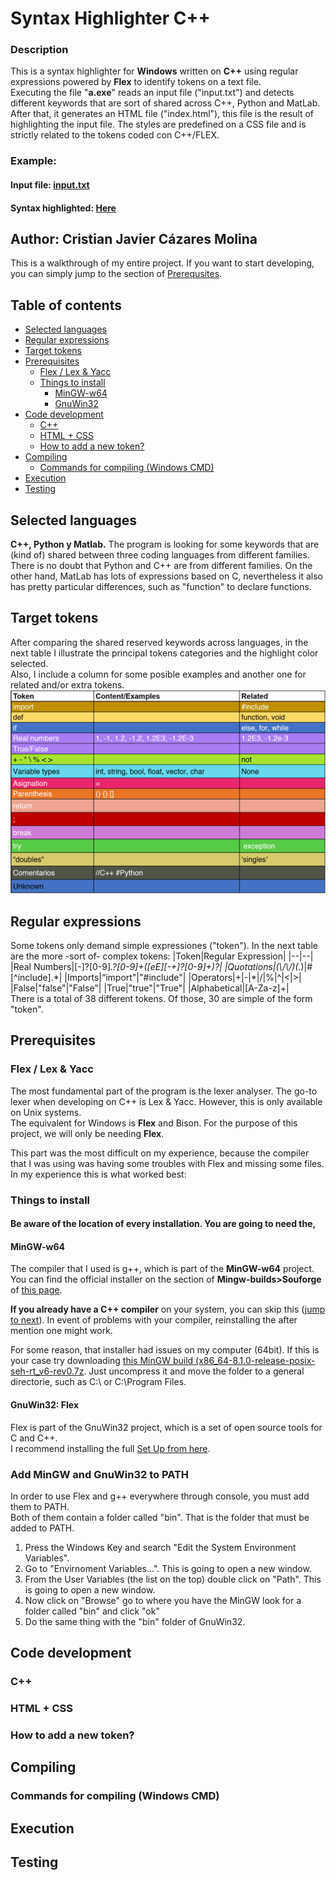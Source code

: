 # Syntax Highlighter C++

### Description
This is a syntax highlighter for **Windows** written on **C++** using regular expressions powered by **Flex** to identify tokens on a text file. <br>
Executing the file "**a.exe**" reads an input file ("input.txt") and detects different keywords that are sort of shared across C++, Python and MatLab. <br>
After that, it generates an HTML file ("index.html"), this file is the result of highlighting the input file.
The styles are predefined on a CSS file and is strictly related to the tokens coded con C++/FLEX.

### Example:
#### Input file: [input.txt](https://cristiancazares.github.io/SyntaxHighlighter/input.txt)
#### Syntax highlighted: [Here](https://cristiancazares.github.io/SyntaxHighlighter/)

## Author: Cristian Javier Cázares Molina

This is a walkthrough of my entire project. If you want to start developing, you can simply jump to the section of [Prerequsites](#Prerequisites). 

## Table of contents
* [Selected languages](#SelectedLanguages)
* [Regular expressions](#RegularExpressions)
* [Target tokens](#TargetTokens)
* [Prerequisites ](#Prerequisites)
	* [Flex / Lex & Yacc](#FlexLexYacc)
	* [Things to install](#ToInstall)
		* [MinGW-w64](#MinGW-w64)
		* [GnuWin32](#GnuWin32)
* [Code development](#CodeDevelopment)
	* [C++](#CSS) 
	* [HTML + CSS](#HTMLCSS) 
	* [How to add a new token?](#NewToken) 
* [Compiling](#Compiling)
	* [Commands for compiling (Windows CMD)](#CommandsCMD)
* [Execution](#Execution)
* [Testing](#Testing)





## Selected languages <a name="SelectedLanguages"></a>

**C++, Python y Matlab.**
The program is looking for some keywords that are (kind of) shared between three coding languages from different families.<br>
There is no doubt that Python and C++ are from different families. On the other hand, MatLab has lots of expressions based on C, nevertheless it also has pretty particular differences, such as "function" to declare functions.

## Target tokens <a name="TargetTokens"></a>
After comparing the shared reserved keywords across languages, in the next table I illustrate the principal tokens categories and the highlight color selected.<br>
Also, I include a column for some posible examples and another one for related and/or extra tokens.
![Token table](https://raw.githubusercontent.com/CristianCazares/SyntaxHighlighter/main/TokenTable.png)

## Regular expressions <a name="RegularExpressions"></a>
Some tokens only demand simple expressiones ("token"). In the next table are the more -sort of- complex tokens:
|Token|Regular Expression|
|--|--|
|Real Numbers|[-]?[0-9]*\.?[0-9]+([eE][-+]?[0-9]+)?|
|Quotations|(\\/\\/)(.*)\|#[^include].\*|
|Imports|“import"\|"#include"|
|Operators|+\|-\|*\|/\|%\|^\|<\|>|
|False|"false"\|"False"|
|True|"true"\|"True"|
|Alphabetical|[A-Za-z]+|	
There is a total of 38 different tokens. Of those, 30 are simple of the form "token".

## Prerequisites <a name="Prerequisites"></a>
### Flex / Lex & Yacc <a name="FlexLexYacc"></a>
The most fundamental part of the program is the lexer analyser. The go-to lexer when developing on C++ is Lex & Yacc. However, this is only available on Unix systems.<br>
The equivalent for Windows is **Flex** and Bison. For the purpose of this project, we will only be needing **Flex**.<br>

This part was the most difficult on my experience, because the compiler that I was using was having some troubles with Flex and missing some files. In my experience this is what worked best:

### Things to install <a name="ToInstall"></a>
#### Be aware of the location of every installation. You are going to need the,
#### MinGW-w64 <a name="MinGW-w64"></a>
The compiler that I used is g++, which is part of the **MinGW-w64** project.
You can find the official installer on the section of **Mingw-builds>Souforge** of [this page](https://www.mingw-w64.org/downloads/#mingw-builds).<br>

**If you already have a C++ compiler** on your system, you can skip this ([jump to next](#GenuWin32)). In event of problems with your compiler, reinstalling the after mention one might work.

For some reason, that installer had issues on my computer (64bit). If this is your case try downloading [this MinGW build (x86_64-8.1.0-release-posix-seh-rt_v6-rev0.7z](https://sourceforge.net/projects/mingw-w64/files/Toolchains%20targetting%20Win64/Personal%20Builds/mingw-builds/8.1.0/threads-posix/seh/). Just uncompress it and move the folder to a general directorie, such as C:\ or C:\Program Files.

#### GnuWin32: Flex <a name="GnuWin32"></a>
Flex is part of the GnuWin32 project, which is a set of open source tools for C and C++.<br>
I recommend installing the full [Set Up from here](http://gnuwin32.sourceforge.net/packages/flex.htm). 

### Add MinGW and GnuWin32 to PATH
In order to use Flex and g++ everywhere through console, you must add them to PATH. <br>
Both of them contain a folder called "bin". That is the folder that must be added to PATH.

1. Press the Windows Key and search "Edit the System Environment Variables".
2. Go to "Envirnoment Variables...". This is going to open a new window.
3. From the User Variables (the list on the top) double click on "Path". This is going to open a new window.
4. Now click on "Browse" go to where you have the MinGW look for a folder called "bin" and click "ok"
5. Do the same thing with the "bin" folder of GnuWin32.


## Code development <a name="CodeDevelopment"></a>
### C++ <a name="C++"></a>
### HTML + CSS <a name="HTMLCSS"></a>
### How to add a new token?<a name="NewTokens"></a>
## Compiling <a name="Compiling"></a>
### Commands for compiling (Windows CMD) <a name="CommandsCMD"></a>

## Execution <a name="Execution"></a>

## Testing <a name="Testing"></a>
